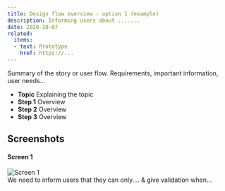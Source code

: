 ```yaml
---
title: Design flow overview - option 1 (example)
description: Informing users about .......
date: 2020-10-07
related:
  items:
  - text: Prototype
    href: https://...
---
```



Summary of the story or user flow. Requirements, important information, user needs...

* **Topic** Explaining the topic
* **Step 1** Overview
* **Step 2** Overview
* **Step 3** Overview


## Screenshots

#### Screen 1
<img src="/images/example-post/02-search-results.png" alt="Screen 1">

<div id="account-number-hint" class="govuk-hint">
We need to inform users that they can only.... & give validation when...
 </div>
